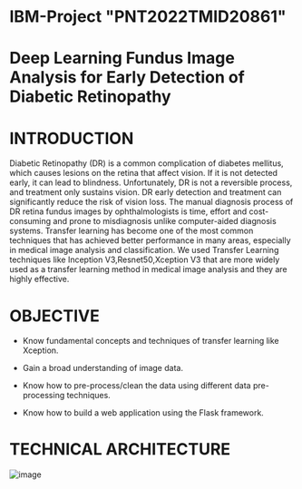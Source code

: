 # IBM-Project "PNT2022TMID20861"
# Deep Learning Fundus Image Analysis for Early Detection of Diabetic Retinopathy
# INTRODUCTION
 Diabetic Retinopathy (DR) is a common complication of diabetes mellitus, which causes lesions on the retina that affect vision. If it is not detected early, it can lead to blindness. Unfortunately, DR is not a reversible process, and treatment only sustains vision. DR early detection and treatment can significantly reduce the risk of vision loss. The manual diagnosis process of DR retina fundus images by ophthalmologists is time, effort and cost-consuming and prone to misdiagnosis unlike computer-aided diagnosis systems. 
Transfer learning has become one of the most common techniques that has achieved better performance in many areas, especially in medical image analysis and classification. We used Transfer Learning techniques like Inception V3,Resnet50,Xception V3 that are more widely used as a transfer learning method in medical image analysis and they are highly effective.
# OBJECTIVE
* Know fundamental concepts and techniques of transfer learning like Xception.

* Gain a broad understanding of image data.

* Know how to pre-process/clean the data using different data pre-processing techniques.

* Know how to build a web application using the Flask framework. 

# TECHNICAL ARCHITECTURE
![image](https://user-images.githubusercontent.com/113235181/202856321-45c7f265-6ee9-422e-8682-2c1dbe294230.png)
